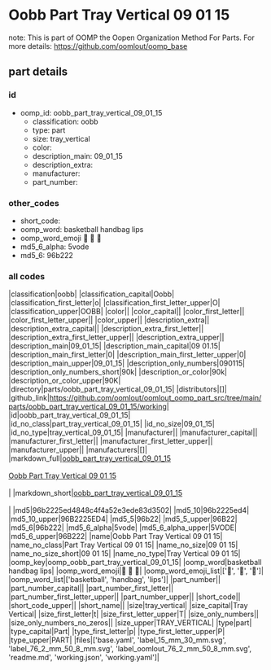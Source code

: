 # Oobb Part Tray Vertical 09 01 15  

note: This is part of OOMP the Oopen Organization Method For Parts. For more details: https://github.com/oomlout/oomp_base

##  part details





### id
* oomp_id: oobb_part_tray_vertical_09_01_15
  * classification: oobb
  * type: part
  * size: tray_vertical
  * color: 
  * description_main: 09_01_15
  * description_extra: 
  * manufacturer: 
  * part_number: 

### other_codes
* short_code: 
* oomp_word: basketball handbag lips
* oomp_word_emoji :basketball: :handbag: :lips:
* md5_6_alpha: 5vode
* md5_6: 96b222

### all codes 
|classification|oobb|
|classification_capital|Oobb|
|classification_first_letter|o|
|classification_first_letter_upper|O|
|classification_upper|OOBB|
|color||
|color_capital||
|color_first_letter||
|color_first_letter_upper||
|color_upper||
|description_extra||
|description_extra_capital||
|description_extra_first_letter||
|description_extra_first_letter_upper||
|description_extra_upper||
|description_main|09_01_15|
|description_main_capital|09 01.15|
|description_main_first_letter|0|
|description_main_first_letter_upper|0|
|description_main_upper|09_01_15|
|description_only_numbers|090115|
|description_only_numbers_short|90k|
|description_or_color|90k|
|description_or_color_upper|90K|
|directory|parts/oobb_part_tray_vertical_09_01_15|
|distributors|[]|
|github_link|https://github.com/oomlout/oomlout_oomp_part_src/tree/main/parts/oobb_part_tray_vertical_09_01_15/working|
|id|oobb_part_tray_vertical_09_01_15|
|id_no_class|part_tray_vertical_09_01_15|
|id_no_size|09_01_15|
|id_no_type|tray_vertical_09_01_15|
|manufacturer||
|manufacturer_capital||
|manufacturer_first_letter||
|manufacturer_first_letter_upper||
|manufacturer_upper||
|manufacturers|[]|
|markdown_full|[oobb_part_tray_vertical_09_01_15](https://github.com/oomlout/oomlout_oomp_part_src/tree/main/parts/oobb_part_tray_vertical_09_01_15/working)<br>[](https://github.com/oomlout/oomlout_oomp_part_src/tree/main/parts/oobb_part_tray_vertical_09_01_15/working)<br>[Oobb Part Tray Vertical 09 01 15](https://github.com/oomlout/oomlout_oomp_part_src/tree/main/parts/oobb_part_tray_vertical_09_01_15/working)<br><br>|
|markdown_short|[oobb_part_tray_vertical_09_01_15](https://github.com/oomlout/oomlout_oomp_part_src/tree/main/parts/oobb_part_tray_vertical_09_01_15/working)<br><br>|
|md5|96b2225ed4848c4f4a52e3ede83d3502|
|md5_10|96b2225ed4|
|md5_10_upper|96B2225ED4|
|md5_5|96b22|
|md5_5_upper|96B22|
|md5_6|96b222|
|md5_6_alpha|5vode|
|md5_6_alpha_upper|5VODE|
|md5_6_upper|96B222|
|name|Oobb Part Tray Vertical 09 01 15|
|name_no_class|Part Tray Vertical 09 01 15|
|name_no_size|09 01 15|
|name_no_size_short|09 01 15|
|name_no_type|Tray Vertical 09 01 15|
|oomp_key|oomp_oobb_part_tray_vertical_09_01_15|
|oomp_word|basketball handbag lips|
|oomp_word_emoji|:basketball: :handbag: :lips:|
|oomp_word_emoji_list|[':basketball:', ':handbag:', ':lips:']|
|oomp_word_list|['basketball', 'handbag', 'lips']|
|part_number||
|part_number_capital||
|part_number_first_letter||
|part_number_first_letter_upper||
|part_number_upper||
|short_code||
|short_code_upper||
|short_name||
|size|tray_vertical|
|size_capital|Tray Vertical|
|size_first_letter|t|
|size_first_letter_upper|T|
|size_only_numbers||
|size_only_numbers_no_zeros||
|size_upper|TRAY_VERTICAL|
|type|part|
|type_capital|Part|
|type_first_letter|p|
|type_first_letter_upper|P|
|type_upper|PART|
|files|['base.yaml', 'label_15_mm_30_mm.svg', 'label_76_2_mm_50_8_mm.svg', 'label_oomlout_76_2_mm_50_8_mm.svg', 'readme.md', 'working.json', 'working.yaml']|
